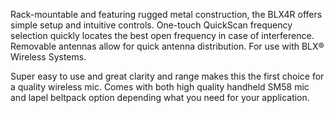 Rack-mountable and featuring rugged metal construction, the BLX4R offers simple setup and intuitive controls. One-touch QuickScan frequency selection quickly locates the best open frequency in case of interference. Removable antennas allow for quick antenna distribution. For use with BLX® Wireless Systems.

Super easy to use and great clarity and range makes this the first choice for a quality wireless mic.
Comes with both high quality handheld SM58 mic and lapel beltpack option depending what you need for your application. 
